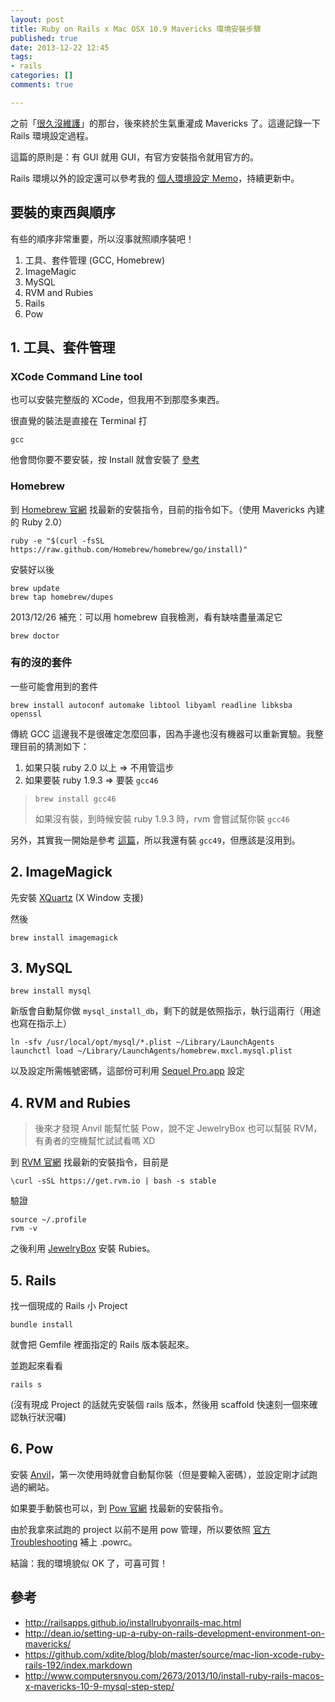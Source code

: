```yaml
---
layout: post
title: Ruby on Rails x Mac OSX 10.9 Mavericks 環境安裝步驟
published: true
date: 2013-12-22 12:45
tags:
- rails
categories: []
comments: true

---
```

之前「[很久沒維護](http://ascendbruce.logdown.com/posts/159954-mac-rvm-install-ruby-problem-solving-log)」的那台，後來終於生氣重灌成 Mavericks 了。這邊記錄一下 Rails 環境設定過程。

這篇的原則是：有 GUI 就用 GUI，有官方安裝指令就用官方的。

Rails 環境以外的設定還可以參考我的 [個人環境設定 Memo](https://github.com/ascendbruce/personal-settings)，持續更新中。

## 要裝的東西與順序

有些的順序非常重要，所以沒事就照順序裝吧！

1. 工具、套件管理 (GCC, Homebrew)
2. ImageMagic
3. MySQL
4. RVM and Rubies
5. Rails
6. Pow

## 1. 工具、套件管理

### XCode Command Line tool

也可以安裝完整版的 XCode，但我用不到那麼多東西。

很直覺的裝法是直接在 Terminal 打

    gcc

他會問你要不要安裝，按 Install 就會安裝了 [參考](http://railsapps.github.io/installrubyonrails-mac.html)

### Homebrew

到 [Homebrew 官網](http://brew.sh/) 找最新的安裝指令，目前的指令如下。（使用 Mavericks 內建的 Ruby 2.0）

    ruby -e "$(curl -fsSL https://raw.github.com/Homebrew/homebrew/go/install)"

安裝好以後

    brew update
    brew tap homebrew/dupes

2013/12/26 補充：可以用 homebrew 自我檢測，看有缺啥盡量滿足它

    brew doctor

### 有的沒的套件

一些可能會用到的套件

    brew install autoconf automake libtool libyaml readline libksba openssl

傳統 GCC 這邊我不是很確定怎麼回事，因為手邊也沒有機器可以重新實驗。我整理目前的猜測如下：

1. 如果只裝 ruby 2.0 以上 => 不用管這步
2. 如果要裝 ruby 1.9.3 => 要裝 `gcc46`

>     brew install gcc46
>
> 如果沒有裝，到時候安裝 ruby 1.9.3 時，rvm 會嘗試幫你裝 `gcc46`

另外，其實我一開始是參考 [這篇](http://www.computersnyou.com/2673/2013/10/install-ruby-rails-macos-x-mavericks-10-9-mysql-step-step/)，所以我還有裝 `gcc49`，但應該是沒用到。

## 2. ImageMagick

先安裝 [XQuartz](http://xquartz.macosforge.org/landing) (X Window 支援)

然後

    brew install imagemagick

## 3. MySQL

    brew install mysql

新版會自動幫你做 `mysql_install_db`，剩下的就是依照指示，執行這兩行（用途也寫在指示上）

    ln -sfv /usr/local/opt/mysql/*.plist ~/Library/LaunchAgents
    launchctl load ~/Library/LaunchAgents/homebrew.mxcl.mysql.plist

以及設定所需帳號密碼，這部份可利用 [Sequel Pro.app](http://www.sequelpro.com/download) 設定

## 4. RVM and Rubies

> 後來才發現 Anvil 能幫忙裝 Pow，說不定 JewelryBox 也可以幫裝 RVM，有勇者的空機幫忙試試看嗎 XD

到 [RVM 官網](https://rvm.io/) 找最新的安裝指令，目前是

    \curl -sSL https://get.rvm.io | bash -s stable

驗證

    source ~/.profile
    rvm -v

之後利用 [JewelryBox](https://jewelrybox.unfiniti.com/) 安裝 Rubies。

## 5. Rails

找一個現成的 Rails 小 Project

    bundle install

就會把 Gemfile 裡面指定的 Rails 版本裝起來。

並跑起來看看

    rails s

(沒有現成 Project 的話就先安裝個 rails 版本，然後用 scaffold 快速刻一個來確認執行狀況囉)

## 6. Pow

安裝 [Anvil](http://anvilformac.com/)，第一次使用時就會自動幫你裝（但是要輸入密碼），並設定剛才試跑過的網站。

如果要手動裝也可以，到 [Pow 官網](http://pow.cx/) 找最新的安裝指令。

由於我拿來試跑的 project 以前不是用 pow 管理，所以要依照 [官方 Troubleshooting](https://github.com/37signals/pow/wiki/Troubleshooting#rvm-and-gemfile) 補上 .powrc。

結論：我的環境貌似 OK 了，可喜可賀！

## 參考

* http://railsapps.github.io/installrubyonrails-mac.html
* http://dean.io/setting-up-a-ruby-on-rails-development-environment-on-mavericks/
* https://github.com/xdite/blog/blob/master/source/mac-lion-xcode-ruby-rails-192/index.markdown
* http://www.computersnyou.com/2673/2013/10/install-ruby-rails-macos-x-mavericks-10-9-mysql-step-step/
